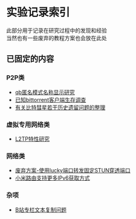 # 实验记录索引

此部分用于记录在研究过程中的发现和经验  
当然也有一些废弃的教程方案也会放在此处  

## 已固定的内容

### P2P类

* [qb匿名模式名称显示研究](./qb匿名模式名称显示研究.md)
* [已知bittorrent客户端生存调查](./已知bittorrent客户端生存调查/已知客户端调查-说明.md)
* [有关比特彗星若干历史遗留问题的整理](./BC历史遗留问题.md)

### 虚拟专用网络类

* [L2TP特性研究](./L2TP特性研究.md)


### 网络类

* [废弃方案-使用lucky端口转发固定STUN穿透端口](废弃方案-使用lucky端口转发固定STUN穿透端口.md)
* [小米路由支持更多IPv6获取方式](./小米路由更多IPv6获取方式.md)


### 杂项

* [B站专栏文本复制问题](./B站专栏文本复制问题.md)


